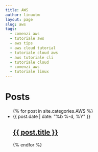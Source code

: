 ```yaml
---
title: AWS
author: linuxtm
layout: page
slug: aws
tags:
  - comenzi aws
  - tutoriale aws
  - aws tips
  - aws cloud tutorial
  - tutoriale cloud aws
  - aws tutoriale cli
  - tutoriale cloud
  - comenzi aws
  - tutoriale linux
---
```

<div class="home">
  <h1 class="page-heading">Posts</h1>
  <ul class="post-list">
    {% for post in site.categories.AWS %}
      <li>
        <span class="post-meta">{{ post.date | date: "%b %-d, %Y" }}</span>
        <h2>
          <a class="post-link" href="{{ post.url | prepend: site.baseurl }}">{{ post.title }}</a>
        </h2>
      </li>
    {% endfor %}
  </ul>
</div>
